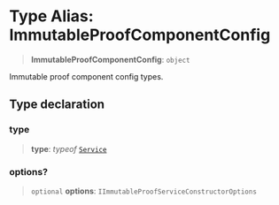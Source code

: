 # Type Alias: ImmutableProofComponentConfig

> **ImmutableProofComponentConfig**: `object`

Immutable proof component config types.

## Type declaration

### type

> **type**: *typeof* [`Service`](../variables/ImmutableProofComponentType.md#service)

### options?

> `optional` **options**: `IImmutableProofServiceConstructorOptions`
